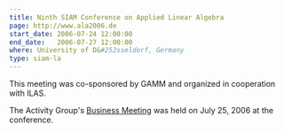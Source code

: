 ```yaml
---
title: Ninth SIAM Conference on Applied Linear Algebra
page: http://www.ala2006.de
start_date: 2006-07-24 12:00:00
end_date:   2006-07-27 12:00:00
where: University of D&#252sseldorf, Germany
type: siam-la
---
```


This meeting was co-sponsored by GAMM and organized in cooperation
with ILAS.

The Activity Group's [Business Meeting](#business) 
was held on July 25, 2006 at the conference.

